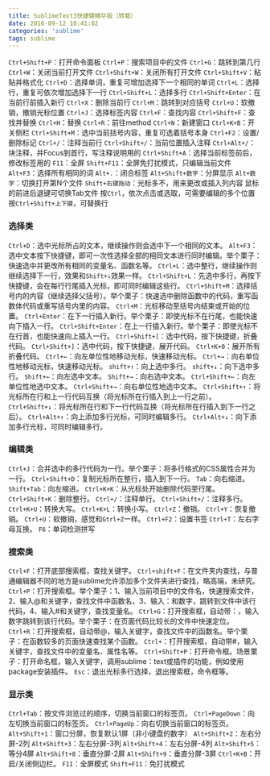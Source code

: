 ```yaml
---
title: SublimeText3快捷键精华版（转载）
date: 2016-09-12 10:41:02
categories: 'sublime' 
tags: sublime
---
```

`Ctrl+Shift+P`：打开命令面板
`Ctrl+P`：搜索项目中的文件
`Ctrl+G`：跳转到第几行
`Ctrl+W`：关闭当前打开文件
`Ctrl+Shift+W`：关闭所有打开文件
`Ctrl+Shift+V`：粘贴并格式化
`Ctrl+D`：选择单词，重复可增加选择下一个相同的单词
`Ctrl+L`：选择行，重复可依次增加选择下一行
`Ctrl+Shift+L`：选择多行
`Ctrl+Shift+Enter`：在当前行前插入新行
`Ctrl+X`：删除当前行
`Ctrl+M`：跳转到对应括号
`Ctrl+U`：软撤销，撤销光标位置
`Ctrl+J`：选择标签内容
`Ctrl+F`：查找内容
`Ctrl+Shift+F`：查找并替换
`Ctrl+H`：替换
`Ctrl+R`：前往method
`Ctrl+N`：新建窗口
`Ctrl+K+B`：开关侧栏
`Ctrl+Shift+M`：选中当前括号内容，重复可选着括号本身
`Ctrl+F2`：设置/删除标记
`Ctrl+/`：注释当前行
`Ctrl+Shift+/`：当前位置插入注释
`Ctrl+Alt+/`：块注释，并Focus到首行，写注释说明用的
`Ctrl+Shift+A`：选择当前标签前后，修改标签用的
`F11`：全屏
`Shift+F11`：全屏免打扰模式，只编辑当前文件
`Alt+F3`：选择所有相同的词
`Alt+.`：闭合标签
`Alt+Shift+数字`：分屏显示
`Alt+数字`：切换打开第N个文件
`Shift+右键拖动`：光标多不，用来更改或插入列内容
鼠标的前进后退键可切换Tab文件
按`Ctrl`，依次点击或选取，可需要编辑的多个位置
按`Ctrl+Shift+上下键`，可替换行

### 选择类

`Ctrl+D`：选中光标所占的文本，继续操作则会选中下一个相同的文本。
`Alt+F3`：选中文本按下快捷键，即可一次性选择全部的相同文本进行同时编辑。举个栗子：快速选中并更改所有相同的变量名、函数名等。
`Ctrl+L`：选中整行，继续操作则继续选择下一行，效果和`Shift+↓`效果一样。
`Ctrl+Shift+L`：先选中多行，再按下快捷键，会在每行行尾插入光标，即可同时编辑这些行。
`Ctrl+Shift+M`：选择括号内的内容（继续选择父括号）。举个栗子：快速选中删除函数中的代码，重写函数体代码或重写括号内里的内容。
`Ctrl+M`：光标移动至括号内结束或开始的位置。
`Ctrl+Enter`：在下一行插入新行。举个栗子：即使光标不在行尾，也能快速向下插入一行。
`Ctrl+Shift+Enter`：在上一行插入新行。举个栗子：即使光标不在行首，也能快速向上插入一行。
`Ctrl+Shift+[`：选中代码，按下快捷键，折叠代码。
`Ctrl+Shift+]`：选中代码，按下快捷键，展开代码。
`Ctrl+K+0`：展开所有折叠代码。
`Ctrl+←`：向左单位性地移动光标，快速移动光标。
`Ctrl+→`：向右单位性地移动光标，快速移动光标。
`shift+↑`：向上选中多行。
`shift+↓`：向下选中多行。
`Shift+←`：向左选中文本。
`Shift+→`：向右选中文本。
`Ctrl+Shift+←`：向左单位性地选中文本。
`Ctrl+Shift+→`：向右单位性地选中文本。
`Ctrl+Shift+↑`：将光标所在行和上一行代码互换（将光标所在行插入到上一行之前）。
`Ctrl+Shift+↓`：将光标所在行和下一行代码互换（将光标所在行插入到下一行之后）。
`Ctrl+Alt+↑`：向上添加多行光标，可同时编辑多行。
`Ctrl+Alt+↓`：向下添加多行光标，可同时编辑多行。

### 编辑类

`Ctrl+J`：合并选中的多行代码为一行。举个栗子：将多行格式的CSS属性合并为一行。
`Ctrl+Shift+D`：复制光标所在整行，插入到下一行。
`Tab`：向右缩进。
`Shift+Tab`：向左缩进。
`Ctrl+K+K`：从光标处开始删除代码至行尾。
`Ctrl+Shift+K`：删除整行。
`Ctrl+/`：注释单行。
`Ctrl+Shift+/`：注释多行。
`Ctrl+K+U`：转换大写。
`Ctrl+K+L`：转换小写。
`Ctrl+Z`：撤销。
`Ctrl+Y`：恢复撤销。
`Ctrl+U`：软撤销，感觉和`Gtrl+Z`一样。
`Ctrl+F2`：设置书签
`Ctrl+T`：左右字母互换。
`F6`：单词检测拼写

### 搜索类

`Ctrl+F`：打开底部搜索框，查找关键字。
`Ctrl+shift+F`：在文件夹内查找，与普通编辑器不同的地方是sublime允许添加多个文件夹进行查找，略高端，未研究。
`Ctrl+P`：打开搜索框。举个栗子：1、输入当前项目中的文件名，快速搜索文件，2、输入@和关键字，查找文件中函数名，3、输入：和数字，跳转到文件中该行代码，4、输入#和关键字，查找变量名。
`Ctrl+G`：打开搜索框，自动带：，输入数字跳转到该行代码。举个栗子：在页面代码比较长的文件中快速定位。
`Ctrl+R`：打开搜索框，自动带@，输入关键字，查找文件中的函数名。举个栗子：在函数较多的页面快速查找某个函数。
`Ctrl+`：打开搜索框，自动带#，输入关键字，查找文件中的变量名、属性名等。
`Ctrl+Shift+P`：打开命令框。场景栗子：打开命名框，输入关键字，调用sublime：text或插件的功能，例如使用package安装插件。
`Esc`：退出光标多行选择，退出搜索框，命令框等。

### 显示类

`Ctrl+Tab`：按文件浏览过的顺序，切换当前窗口的标签页。
`Ctrl+PageDown`：向左切换当前窗口的标签页。
`Ctrl+PageUp`：向右切换当前窗口的标签页。
`Alt+Shift+1`：窗口分屏，恢复默认1屏（非小键盘的数字）
`Alt+Shift+2`：左右分屏-2列
`Alt+Shift+3`：左右分屏-3列
`Alt+Shift+4`：左右分屏-4列
`Alt+Shift+5`：等分4屏
`Alt+Shift+8`：垂直分屏-2屏
`Alt+Shift+9`：垂直分屏-3屏
`Ctrl+K+B`：开启/关闭侧边栏。
`F11`：全屏模式
`Shift+F11`：免打扰模式